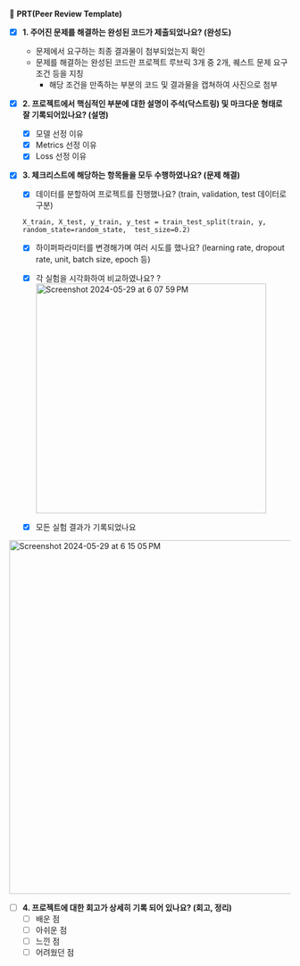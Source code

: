 🔑 **PRT(Peer Review Template)**

- [X]  **1. 주어진 문제를 해결하는 완성된 코드가 제출되었나요? (완성도)**
    - 문제에서 요구하는 최종 결과물이 첨부되었는지 확인
    - 문제를 해결하는 완성된 코드란 프로젝트 루브릭 3개 중 2개, 
    퀘스트 문제 요구조건 등을 지칭
        - 해당 조건을 만족하는 부분의 코드 및 결과물을 캡쳐하여 사진으로 첨부

- [X]  **2. 프로젝트에서 핵심적인 부분에 대한 설명이 주석(닥스트링) 및 마크다운 형태로 잘 기록되어있나요? (설명)**
    - [X]  모델 선정 이유
    - [X]  Metrics 선정 이유
    - [X]  Loss 선정 이유

- [X]  **3. 체크리스트에 해당하는 항목들을 모두 수행하였나요? (문제 해결)**
    - [X]  데이터를 분할하여 프로젝트를 진행했나요? (train, validation, test 데이터로 구분)
      
      ```X_train, X_test, y_train, y_test = train_test_split(train, y, random_state=random_state,  test_size=0.2)```
    - [X]  하이퍼파라미터를 변경해가며 여러 시도를 했나요? (learning rate, dropout rate, unit, batch size, epoch 등)
    
    - [X]  각 실험을 시각화하여 비교하였나요?
          ?<img width="412" alt="Screenshot 2024-05-29 at 6 07 59 PM" src="https://github.com/rohhail/AIFFEL_RESEARCH_STUDY/assets/169735953/bb20a8a9-419d-4549-ba3c-3c165b6b9e01">
    - [X]  모든 실험 결과가 기록되었나요
<img width="634" alt="Screenshot 2024-05-29 at 6 15 05 PM" src="https://github.com/rohhail/AIFFEL_RESEARCH_STUDY/assets/169735953/a834ad0a-b536-463c-8f02-578b9b508a0a">


- [ ]  **4. 프로젝트에 대한 회고가 상세히 기록 되어 있나요? (회고, 정리)**
    - [ ]  배운 점
    - [ ]  아쉬운 점
    - [ ]  느낀 점
    - [ ]  어려웠던 점
